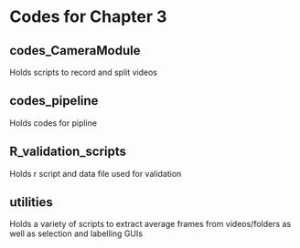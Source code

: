 # Codes for Chapter 3

## codes_CameraModule
Holds scripts to record and split videos

## codes_pipeline
Holds codes for pipline

## R_validation_scripts
Holds r script and data file used for validation

## utilities
Holds a variety of scripts to extract average frames from videos/folders as well as selection and labelling GUIs
